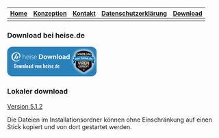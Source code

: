 |[Home](index.md) | [Konzeption](konzeption.md) | [Kontakt](kontakt) | [Datenschutzerklärung](datenschutzerklaerung.md) | [Download](download.md) |  
|--|--|--|--|--|
|  |  |  |  |  |


### Download bei heise.de
[![heise.de](/images/download_logo1.png)](https://www.heise.de/download/product/kurvenprofi-59742/download)

### Lokaler download
[Version 5.1.2](kurve.exe)

Die Dateien im Installationsordner können ohne Einschränkung auf einen Stick kopiert und von dort gestartet werden.